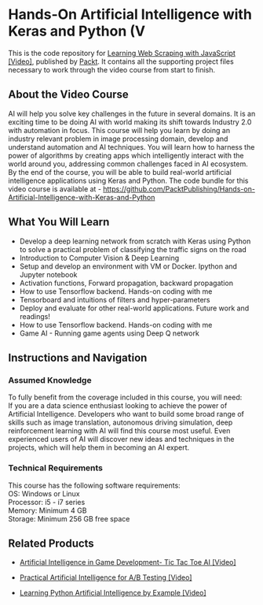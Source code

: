 # Hands-On Artificial Intelligence with Keras and Python (V
This is the code repository for [Learning Web Scraping with JavaScript [Video]](https://www.packtpub.com/web-development/learning-web-scraping-javascript-video), published by [Packt](https://www.packtpub.com/?utm_source=github). It contains all the supporting project files necessary to work through the video course from start to finish.
## About the Video Course
AI will help you solve key challenges in the future in several domains. It is an exciting time to be doing AI with world making its shift towards Industry 2.0 with automation in focus. 
This course will help you learn by doing an industry relevant problem in image processing domain, develop and understand automation and AI techniques. You will learn how to harness the power of algorithms by creating apps which intelligently interact with the world around you, addressing common challenges faced in AI ecosystem. 
By the end of the course, you will be able to build real-world artificial intelligence applications using Keras and Python.
The code bundle for this video course is available at - https://github.com/PacktPublishing/Hands-on-Artificial-Intelligence-with-Keras-and-Python

<H2>What You Will Learn</H2>
<DIV class=book-info-will-learn-text>
<UL>
<LI> Develop a deep learning network from scratch with Keras using Python to solve a practical problem of classifying the traffic signs on the road	
<LI> Introduction to Computer Vision & Deep Learning
<LI> Setup and develop an environment with VM or Docker. Ipython and Jupyter notebook
<LI> Activation functions, Forward propagation, backward propagation
<LI> How to use Tensorflow backend. Hands-on coding with me
<LI> Tensorboard and intuitions of filters and hyper-parameters
<LI> Deploy and evaluate for other real-world applications. Future work and readings!
<LI> How to use Tensorflow backend. Hands-on coding with me
<LI> Game AI - Running game agents using Deep Q network</UL></DIV>

## Instructions and Navigation
### Assumed Knowledge
To fully benefit from the coverage included in this course, you will need:<br/>
If you are a data science enthusiast looking to achieve the power of Artificial Intelligence. Developers who want to build some broad range of skills such as image translation, autonomous driving simulation, deep reinforcement learning with AI will find this course most useful. Even experienced users of AI will discover new ideas and techniques in the projects, which will help them in becoming an AI expert.
### Technical Requirements
This course has the following software requirements:<br/>
OS: Windows or Linux<br/>
Processor: i5 - i7 series<br/>
Memory:  Minimum 4 GB<br/>
Storage: Minimum 256 GB free space<br/>




## Related Products
* [Artificial Intelligence in Game Development- Tic Tac Toe AI [Video]](https://prod.packtpub.com/in/application-development/artificial-intelligence-game-development-tic-tac-toe-ai-video)

* [Practical Artificial Intelligence for A/B Testing [Video]](https://prod.packtpub.com/in/application-development/practical-artificial-intelligence-ab-testing-video)

* [Learning Python Artificial Intelligence by Example [Video]](https://prod.packtpub.com/in/big-data-and-business-intelligence/learning-python-artificial-intelligence-example-video)
